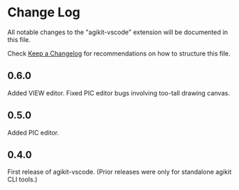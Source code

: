 # Change Log

All notable changes to the "agikit-vscode" extension will be documented in this file.

Check [Keep a Changelog](http://keepachangelog.com/) for recommendations on how to structure this file.

## 0.6.0

Added VIEW editor. Fixed PIC editor bugs involving too-tall drawing canvas.

## 0.5.0

Added PIC editor.

## 0.4.0

First release of agikit-vscode. (Prior releases were only for standalone agikit CLI tools.)
